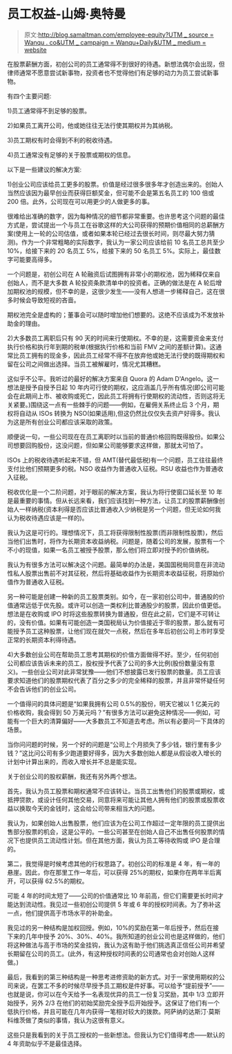 # 员工权益-山姆·奥特曼

> 原文:[http://blog.samaltman.com/employee-equity?UTM _ source = Wanqu . co&UTM _ campaign = Wanqu+Daily&UTM _ medium = website](http://blog.samaltman.com/employee-equity?utm_source=wanqu.co&utm_campaign=Wanqu+Daily&utm_medium=website)

在股票薪酬方面，初创公司的员工通常得不到很好的待遇。新想法偶尔会出现，但律师通常不愿意尝试新事物，投资者也不觉得他们有足够的动力为员工尝试新事物。

有四个主要问题:

1)员工通常得不到足够的股票。

2)如果员工离开公司，他或她往往无法行使其期权并为其纳税。

3)员工期权有时会得到不利的税收待遇。

4)员工通常没有足够的关于股票或期权的信息。

以下是一些建议的解决方案:

1)创业公司应该给员工更多的股票。价值是经过很多很多年才创造出来的。创始人当然应该因为最早创业而获得巨额奖金，但可能不会是第五名员工的 100 倍或 200 倍。此外，公司现在可以用更少的人做更多的事。

很难给出准确的数字，因为每种情况的细节都非常重要。也许思考这个问题的最佳方式是，尝试提出一个与员工在谷歌这样的大公司获得的预期价值相同的总薪酬方案(使用上一轮的公司估值，或者如果本轮已经过去很长时间，则尽最大努力猜测)。作为一个非常粗略的实际数字，我认为一家公司应该给前 10 名员工总共至少 10%，给接下来的 20 名员工 5%，给接下来的 50 名员工 5%。实际上，最佳数字可能要高得多。

一个问题是，初创公司在 A 轮融资后试图拥有非常小的期权池，因为稀释仅来自创始人，而不是大多数 A 轮投资条款清单中的投资者。正确的做法是在 A 轮后增加期权池的规模，但不幸的是，这很少发生——没有人想进一步稀释自己，这在很多时候会导致短视的吝啬。

期权池完全是虚构的；董事会可以随时增加他们想要的。这绝不应该成为不发放补助金的理由。

2)大多数员工离职后只有 90 天的时间来行使期权。不幸的是，这需要资金来支付执行价格和执行年到期的税单(根据执行价格和当前 FMV 之间的差额计算)。这通常比员工拥有的现金多，因此员工经常不得不在放弃他或她无法行使的既得期权和留在公司之间做出选择。当员工被解雇时，情况尤其糟糕。

这似乎不公平。我听过的最好的解决方案来自 Quora 的 Adam D'Angelo。这一想法是授予自授予日起 10 年内可行使的期权，这应涵盖几乎所有情况(即公司可能会在此期间上市、被收购或死亡，因此员工将拥有行使期权的流动性，否则这将无关紧要。)围绕这一点有一些棘手的问题——例如，在雇佣关系终止后 3 个月，期权将自动从 ISOs 转换为 NSO(如果适用),但这仍然比仅仅失去资产好得多。我认为这是所有创业公司都应该采取的政策。

顺便说一句，一些公司现在在员工离职时以当前的普通价格回购既得股份。如果公司想要回购股份，这没问题，但如果公司能够要求这样做，那就太可怕了。

ISOs 上的税收待遇听起来不错，但 AMT(替代最低税)有一个问题，员工往往最终支付比他们预期更多的税。NSO 收益作为普通收入征税。RSU 收益也作为普通收入征税。

税收优化是一个二阶问题，对于眼前的解决方案，我认为将行使窗口延长至 10 年是最重要的事情。但从长远来看，我们应该找到一种方法，让员工的股票薪酬像创始人一样纳税(资本利得是否应该比普通收入少纳税是另一个问题，但无论如何我认为税收待遇应该是一样的)。

我认为这是可行的。理想情况下，员工将获得限制性股票(而非限制性股票)，然后当他们出售时，将作为长期资本收益纳税。问题是，随着公司的发展，股票有一个不小的现值，如果一名员工被授予股票，那么他们将立即对授予的价值纳税。

我认为有很多方法可以解决这个问题。最简单的办法是，美国国税局同意在非流动性私人股票出售前不对其征税，然后将基础收益作为长期资本收益征税，将原始价值作为普通收入征税。

另一种可能是创建一种新的员工股票类别。如今，在一家初创公司中，普通股的价值通常远低于优先股。或许可以创造一类权利比普通股少的股票，因此价值更低。想法是在收购或 IPO 时将这些股票转换为普通股，但在此之前，它们是不可转让的，没有价值。如果有可能创造一类国税局认为价值接近于零的股票，那么就有可能授予员工这种股票，让他们现在就欠一点税，然后在多年后初创公司上市时享受正常的长期资本利得待遇。

4)大多数创业公司在帮助员工思考其期权的价值方面做得不好。至少，任何初创公司都应该告诉未来的员工，股权授予代表了公司的多大比例(股份数量没有意义)。一些创业公司对此非常犹豫——他们不想披露已发行股票的数量。员工应该要求知道他们的股票期权代表了百分之多少的完全稀释的股票，并且非常怀疑任何不会告诉他们的创业公司。

一个值得问的具体问题是“如果我拥有公司 0.5%的股份，明天它被以 1 亿美元的价格收购，我会得到 50 万美元吗？”有很多方法可以避免这种情况——例如，可能有一个巨大的清算偏好——大多数员工不知道去考虑。所以有必要问一下具体的场景。

当你问问题的时候，另一个好的问题是“公司上个月损失了多少钱，银行里有多少钱？”这比问公司有多少跑道要好得多，因为大多数创始人都是从假设收入增长的计划中计算出来的，而收入增长并不总是能实现。

关于创业公司的股权薪酬，我还有另外两个想法。

首先，我认为员工股票和期权通常不应该转让。当员工出售他们的股票或期权，或抵押贷款，或设计任何其他交易，同意将来可能让其他人拥有他们的股票或股票收益以换取今天的金钱时，这会给公司带来相当大的问题。

我认为，如果创始人出售股票，他们应该为在公司工作超过一定年限的员工提供出售部分股票的机会，这是公平的。一些公司甚至在创始人自己不出售任何股票的情况下也提供员工流动性计划。但在其他方面，我认为员工等待收购或 IPO 是合理的。

第二，我觉得是时候考虑其他的行权思路了。初创公司的标准是 4 年，有一年的悬崖。因此，你在那里工作一年后，可以获得 25%的期权，如果你在两年半后离开，可以获得 62.5%的期权。

可能 4 年的时间太短了——公司的价值通常比 10 年前高，但它们需要更长时间才能达到流动性。我见过一些初创公司提供 5 年或 6 年的授权时间表。为了弥补这一点，他们提供高于市场水平的补助金。

我见过的另一种结构是加权回授。例如，10%的奖励在第一年后授予，然后在接下来的几年中授予 20%、30%、40%。我所知道的创业公司也是这样做的，他们将这种做法与高于市场的奖金挂钩，我认为这有助于他们挑选真正信任公司并希望长期留在公司的员工。(此外，有这种授权时间表的公司通常也会对创始人这样做。)

最后，我看到的第三种结构是一种思考进修资助的新方式。对于一家使用期权的公司来说，在罢工不多的时候尽早授予员工期权是件好事。可以给予“提前授予”——也就是说，你可以在今天给予一名表现优异的员工一份复习奖励，其中 1/3 立即开始授予，另外 2/3 在他们的初始奖励完全授予后开始授予。这保证了他们有一个低执行价格，并且可能在几年内获得一笔相对较大的拨款。阿萨纳的达斯汀·莫斯科维茨做了类似的事情，我认为这很有意义。

这些只是我看到的关于员工授权的一些新想法。但我认为它们值得考虑——默认的 4 年资助似乎不是最佳选择。
